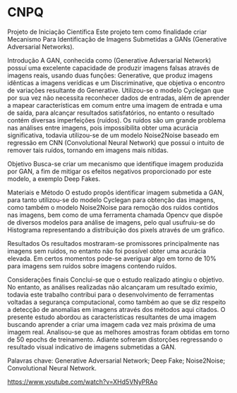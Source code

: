 # CNPQ
Projeto de Iniciação Científica
Este projeto tem como finalidade criar Mecanismo Para Identificação de Imagens Submetidas a GANs (Generative Adversarial Networks).


Introdução
A GAN, conhecida como (Generative Adversarial Network) possuí uma excelente capacidade de produzir imagens falsas através de imagens reais, usando duas funções: Generative, que produz imagens idênticas a imagens verídicas e um Discriminative, que objetiva o encontro de variações resultante do Generative. Utilizou-se o modelo Cyclegan que por sua vez não necessita reconhecer dados de entradas, além de aprender a mapear características em comum entre uma imagem de entrada e uma de saída, para alcançar resultados satisfatórios, no entanto o resultado contém diversas imperfeições (ruídos). Os ruídos são um grande problema nas análises entre imagens, pois impossibilita obter uma acurácia significativa, todavia utilizou-se de um modelo Noise2Noise baseado em regressão em CNN (Convolutional Neural Network) que possuí o intuito de remover tais ruídos, tornando em imagens mais nítidas.


Objetivo
Busca-se criar um mecanismo que identifique imagem produzida por GAN, a fim de mitigar os efeitos negativos proporcionado por este modelo, a exemplo Deep Fakes.


Materiais e Método
O estudo propôs identificar imagem submetida a GAN, para tanto utilizou-se do modelo Cyclegan para obtenção das imagens, como também o modelo Noise2Noise para remoção dos ruídos contidos nas imagens, bem como de uma ferramenta chamada Opencv que dispõe de diversos modelos para análise de imagens, pelo qual usufruiu-se do Histograma representando a distribuição dos pixels através de um gráfico.


Resultados
Os resultados mostraram-se promissores principalmente nas imagens sem ruídos, no entanto não foi possível obter uma acurácia elevada. Em certos momentos pode-se averiguar algo em torno de 10% para imagens sem ruídos sobre imagens contendo ruídos.


Considerações finais
Conclui-se que o estudo realizado atingiu o objetivo. No entanto, as análises realizadas não alcançaram um resultado exímio, todavia este trabalho contribui para o desenvolvimento de ferramentas voltadas a segurança computacional, como também ao que se diz respeito a detecção de anomalias em imagens através dos métodos aqui citados. O presente estudo abordou as características resultantes de uma imagem buscando aprender a criar uma imagem cada vez mais próxima de uma imagem real. Analisou-se que as melhores amostras foram obtidas em torno de 50 epochs de treinamento. Adiante sofreram distorções regressando o resultado visual indicativo de imagens submetidas a GAN.



Palavras chave: Generative Adversarial Network; Deep Fake; Noise2Noise; Convolutional Neural Network.

https://www.youtube.com/watch?v=XHd5VNyPRAo
